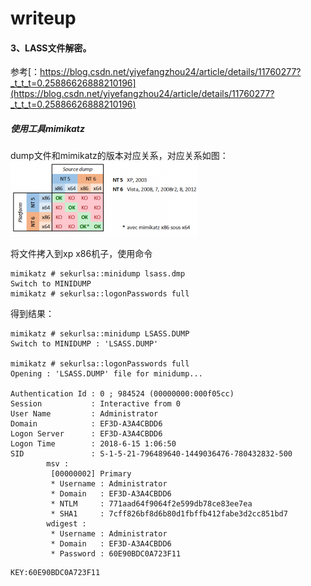 # writeup
#### 3、LASS文件解密。
参考[：https://blog.csdn.net/yiyefangzhou24/article/details/11760277?_t_t_t=0.25886626888210196](https://blog.csdn.net/yiyefangzhou24/article/details/11760277?_t_t_t=0.25886626888210196)
##### 使用工具mimikatz
dump文件和mimikatz的版本对应关系，对应关系如图：
![image](https://github.com/jackey815/writeup/blob/master/18_621writeup/misc3/1.PNG)

将文件拷入到xp x86机子，使用命令
```
mimikatz # sekurlsa::minidump lsass.dmp  
Switch to MINIDUMP  
mimikatz # sekurlsa::logonPasswords full  
```
得到结果：
```
mimikatz # sekurlsa::minidump LSASS.DUMP
Switch to MINIDUMP : 'LSASS.DUMP'

mimikatz # sekurlsa::logonPasswords full
Opening : 'LSASS.DUMP' file for minidump...

Authentication Id : 0 ; 984524 (00000000:000f05cc)
Session           : Interactive from 0
User Name         : Administrator
Domain            : EF3D-A3A4CBDD6
Logon Server      : EF3D-A3A4CBDD6
Logon Time        : 2018-6-15 1:06:50
SID               : S-1-5-21-796489640-1449036476-780432832-500
        msv :
         [00000002] Primary
         * Username : Administrator
         * Domain   : EF3D-A3A4CBDD6
         * NTLM     : 771aad64f9064f2e599db78ce83ee7ea
         * SHA1     : 7cff826bf8d6b80d1fbffb412fabe3d2cc851bd7
        wdigest :
         * Username : Administrator
         * Domain   : EF3D-A3A4CBDD6
         * Password : 60E90BDC0A723F11
```
```
KEY:60E90BDC0A723F11
```